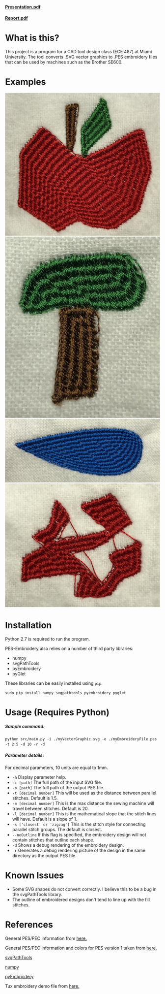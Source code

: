 #### [Presentation.pdf](https://github.com/Reenforcements/PES-Embroidery/blob/master/Presentation.pdf)

#### [Report.pdf](https://github.com/Reenforcements/PES-Embroidery/blob/master/Report.pdf)


# What is this?

This project is a program for a CAD tool design class (ECE 487) at Miami University. The tool converts .SVG vector graphics to .PES embroidery files that can be used by machines such as the Brother SE600.

# Examples

![Apple](https://github.com/Reenforcements/PES-Embroidery/blob/master/DATA/Results/apple.JPG?raw=true)
![Tree](https://github.com/Reenforcements/PES-Embroidery/blob/master/DATA/Results/tree.JPG?raw=true)
![Droplet](https://github.com/Reenforcements/PES-Embroidery/blob/master/DATA/Results/droplet.JPG?raw=true)
![Zigzag](https://github.com/Reenforcements/PES-Embroidery/blob/master/DATA/Results/zigzag.JPG?raw=true)

# Installation

Python 2.7 is required to run the program.

PES-Embroidery also relies on a number of third party libraries:

- numpy
- svgPathTools
- pyEmbroidery
- pyGlet

These libraries can be easily installed using `pip`.

```
sudo pip install numpy svgpathtools pyembroidery pyglet
```

# Usage (Requires Python)

##### Sample command:
`python src/main.py -i ./myVectorGraphic.svg -o ./myEmbroideryFile.pes -t 2.5 -d 10 -r -d`

##### Parameter details:

For decimal parameters, 10 units are equal to 1mm.

- `-h` Display parameter help.
- `-i [path]` The full path of the input SVG file.
- `-o [path]` The full path of the output PES file.
- `-t [decimal number]` This will be used as the distance between parallel stitches. Default is 1.5.
- `-m [decimal number]` This is the max distance the sewing machine will travel between stitches. Default is 20.
- `-l [decimal number]` This is the mathematical slope that the stitch lines will have. Default is a slope of 1.
- `-s ['closest' or 'zigzag']` This is the stitch style for connecting parallel stitch groups. The default is closest.
- `--noOutline` If this flag is specified, the embroidery design will not contain stitches that outline each shape.
- `-d` Shows a debug rendering of the embroidery design.
- `-r` Generates a debug rendering picture of the design in the same directory as the output PES file.

# Known Issues

- Some SVG shapes do not convert correctly. I believe this to be a bug in the svgPathTools library.
- The outline of embroidered designs don't tend to line up with the fill stitches.

# References

General PES/PEC information from [here.](https://github.com/frno7/libpes/wiki/PES-format)

General PES/PEC information and colors for PES version 1 taken from [here.](https://edutechwiki.unige.ch/en/Embroidery_format_PEC#Stitch)

[svgPathTools](https://pypi.org/project/svgpathtools/)

[numpy](https://pypi.org/project/numpy/)

[pyEmbroidery](https://pypi.org/project/pyembroidery/)

Tux embroidery demo file from [here.](https://github.com/t2b/embroidery)
